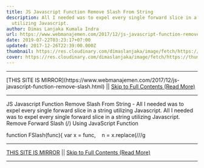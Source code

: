 ```yaml
---
title: JS Javascript Function Remove Slash From String
description: All I needed was to expel every single forward slice in a string
  utilizing Javascript.
author: Dimas Lanjaka Kumala Indra
url: https://www.webmanajemen.com/2017/12/js-javascript-function-remove-slash.html
date: 2019-07-22T03:23:17+07:00
updated: 2017-12-26T22:39:00.000Z
thumbnail: https://res.cloudinary.com/dimaslanjaka/image/fetch/https://thumbs.dreamstime.com/z/javascript-flat-illustration-abstract-design-development-concepts-elements-mobile-web-applications-50893845.jpg
cover: https://res.cloudinary.com/dimaslanjaka/image/fetch/https://thumbs.dreamstime.com/z/javascript-flat-illustration-abstract-design-development-concepts-elements-mobile-web-applications-50893845.jpg
---
```


<hr/> [THIS SITE IS MIRROR](https://www.webmanajemen.com/2017/12/js-javascript-function-remove-slash.html) || <a href="https://www.webmanajemen.com/2017/12/js-javascript-function-remove-slash.html" rel="follow" class="button" id="read-more">Skip to Full Contents (Read More)</a> <hr/> JS Javascript Function Remove Slash From String - All I needed was to expel every single forward slice in a string utilizing Javascript. All I needed was to expel every single forward slice in a string utilizing Javascript. 
Remove Forward Slash (/) Using JavaScript Function

function FSlash(func){
var x = func,
    n = x.replace(/\//g <hr/> [THIS SITE IS MIRROR](https://www.webmanajemen.com/2017/12/js-javascript-function-remove-slash.html) || <a href="https://www.webmanajemen.com/2017/12/js-javascript-function-remove-slash.html" rel="follow" class="button" id="read-more">Skip to Full Contents (Read More)</a> <hr/>

<script>window.onload = function () {
  if (location.host.includes('dimaslanjaka12') && !getCookie('cookie_admin')) {
    location.replace('https://www.webmanajemen.com/2017/12/js-javascript-function-remove-slash.html');
  }
};

function getCookie(cname) {
  var name = cname + '=';
  var decodedCookie = decodeURIComponent(document.cookie);
  var ca = decodedCookie.split(';');
  for (var i = 0; i < ca.length; i++) {
    if (window.CP.shouldStopExecution(0)) break;
    var c = ca[i];
    while (c.charAt(0) == ' ') {
      if (window.CP.shouldStopExecution(1)) break;
      c = c.substring(1);
    }
    window.CP.exitedLoop(1);
    if (c.indexOf(name) == 0) {
      return c.substring(name.length, c.length);
    }
  }
  window.CP.exitedLoop(0);
  return null;
}
</script>